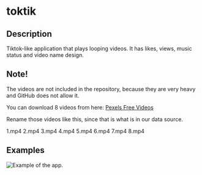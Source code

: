 # toktik

## Description

Tiktok-like application that plays looping videos. It has likes, views, music status and video name design. 

## Note!

The videos are not included in the repository, because they are very heavy and GitHub does not allow it.

You can download 8 videos from here:  [Pexels Free Videos](https://www.pexels.com/search/videos/vertical/) 

Rename those videos like this, since that is what is in our data source.

1.mp4
2.mp4
3.mp4
4.mp4
5.mp4
6.mp4
7.mp4
8.mp4


## Examples

![Example of the app.](https://imgur.com/a/QPSJlDA)

